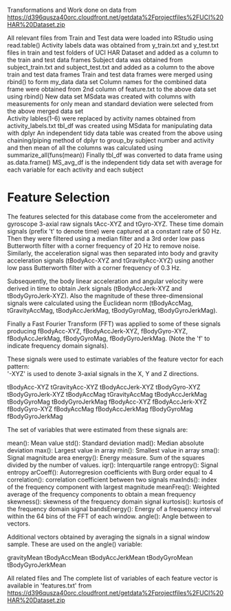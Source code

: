 Transformations and Work done on data from https://d396qusza40orc.cloudfront.net/getdata%2Fprojectfiles%2FUCI%20HAR%20Dataset.zip

All relevant files from Train and Test data were loaded into RStudio using read.table()
Activity labels data was obtained from y_train.txt and y_test.txt files in train 
and test folders of UCI HAR Dataset and added as a column to the train and test data frames
Subject data was obtained from subject_train.txt and subject_test.txt and added as a column to the above train and test data frames
Train and test data frames were merged using rbind() to form my_data data set
Column names for the combined data frame were obtained from 2nd column of feature.txt to the above data set using rbind()
New data set MSdata was created with columns with measurements for only mean and standard deviation were selected from the above merged data set  
Activity lables(1-6) were replaced by activity names obtained from activity_labels.txt
tbl_df was created using MSdata for manipulating data with dplyr
An independent tidy data table was created from the above using chaining/piping method of dplyr to group_by subject number and activity and then mean of all the columns was calculated using summarize_all(funs(mean))
Finally tbl_df was converted to data frame using as.data.frame()
MS_avg_df is the independent tidy data set with average for each variable for each activity and each subject


Feature Selection 
=================

The features selected for this database come from the accelerometer and gyroscope 3-axial raw signals tAcc-XYZ and tGyro-XYZ. These time domain signals (prefix 't' to denote time) were captured at a constant rate of 50 Hz. Then they were filtered using a median filter and a 3rd order low pass Butterworth filter with a corner frequency of 20 Hz to remove noise. Similarly, the acceleration signal was then separated into body and gravity acceleration signals (tBodyAcc-XYZ and tGravityAcc-XYZ) using another low pass Butterworth filter with a corner frequency of 0.3 Hz. 

Subsequently, the body linear acceleration and angular velocity were derived in time to obtain Jerk signals (tBodyAccJerk-XYZ and tBodyGyroJerk-XYZ). Also the magnitude of these three-dimensional signals were calculated using the Euclidean norm (tBodyAccMag, tGravityAccMag, tBodyAccJerkMag, tBodyGyroMag, tBodyGyroJerkMag). 

Finally a Fast Fourier Transform (FFT) was applied to some of these signals producing fBodyAcc-XYZ, fBodyAccJerk-XYZ, fBodyGyro-XYZ, fBodyAccJerkMag, fBodyGyroMag, fBodyGyroJerkMag. (Note the 'f' to indicate frequency domain signals). 

These signals were used to estimate variables of the feature vector for each pattern:  
'-XYZ' is used to denote 3-axial signals in the X, Y and Z directions.

tBodyAcc-XYZ
tGravityAcc-XYZ
tBodyAccJerk-XYZ
tBodyGyro-XYZ
tBodyGyroJerk-XYZ
tBodyAccMag
tGravityAccMag
tBodyAccJerkMag
tBodyGyroMag
tBodyGyroJerkMag
fBodyAcc-XYZ
fBodyAccJerk-XYZ
fBodyGyro-XYZ
fBodyAccMag
fBodyAccJerkMag
fBodyGyroMag
fBodyGyroJerkMag

The set of variables that were estimated from these signals are: 

mean(): Mean value
std(): Standard deviation
mad(): Median absolute deviation 
max(): Largest value in array
min(): Smallest value in array
sma(): Signal magnitude area
energy(): Energy measure. Sum of the squares divided by the number of values. 
iqr(): Interquartile range 
entropy(): Signal entropy
arCoeff(): Autorregresion coefficients with Burg order equal to 4
correlation(): correlation coefficient between two signals
maxInds(): index of the frequency component with largest magnitude
meanFreq(): Weighted average of the frequency components to obtain a mean frequency
skewness(): skewness of the frequency domain signal 
kurtosis(): kurtosis of the frequency domain signal 
bandsEnergy(): Energy of a frequency interval within the 64 bins of the FFT of each window.
angle(): Angle between to vectors.

Additional vectors obtained by averaging the signals in a signal window sample. These are used on the angle() variable:

gravityMean
tBodyAccMean
tBodyAccJerkMean
tBodyGyroMean
tBodyGyroJerkMean

All related files and 
The complete list of variables of each feature vector is available in 'features.txt' from https://d396qusza40orc.cloudfront.net/getdata%2Fprojectfiles%2FUCI%20HAR%20Dataset.zip

